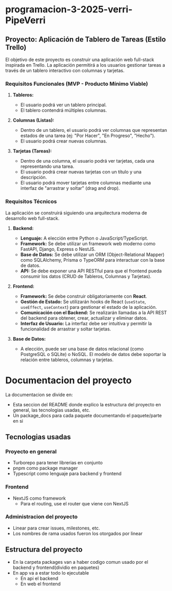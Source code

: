 # programacion-3-2025-verri-PipeVerri
## Proyecto: Aplicación de Tablero de Tareas (Estilo Trello)

El objetivo de este proyecto es construir una aplicación web full-stack inspirada en Trello. La aplicación permitirá a los usuarios gestionar tareas a través de un tablero interactivo con columnas y tarjetas.

### Requisitos Funcionales (MVP - Producto Mínimo Viable)

1.  **Tableros:**
    *   El usuario podrá ver un tablero principal.
    *   El tablero contendrá múltiples columnas.

2.  **Columnas (Listas):**
    *   Dentro de un tablero, el usuario podrá ver columnas que representan estados de una tarea (ej: "Por Hacer", "En Progreso", "Hecho").
    *   El usuario podrá crear nuevas columnas.

3.  **Tarjetas (Tareas):**
    *   Dentro de una columna, el usuario podrá ver tarjetas, cada una representando una tarea.
    *   El usuario podrá crear nuevas tarjetas con un título y una descripción.
    *   El usuario podrá mover tarjetas entre columnas mediante una interfaz de "arrastrar y soltar" (drag and drop).

### Requisitos Técnicos

La aplicación se construirá siguiendo una arquitectura moderna de desarrollo web full-stack.

1.  **Backend:**
    *   **Lenguaje:** A elección entre Python o JavaScript/TypeScript.
    *   **Framework:** Se debe utilizar un framework web moderno como FastAPI, Django, Express o NestJS.
    *   **Base de Datos:** Se debe utilizar un ORM (Object-Relational Mapper) como SQLAlchemy, Prisma o TypeORM para interactuar con la base de datos.
    *   **API:** Se debe exponer una API RESTful para que el frontend pueda consumir los datos (CRUD de Tableros, Columnas y Tarjetas).

2.  **Frontend:**
    *   **Framework:** Se debe construir obligatoriamente con **React**.
    *   **Gestión de Estado:** Se utilizarán hooks de React (`useState`, `useEffect`, `useContext`) para gestionar el estado de la aplicación.
    *   **Comunicación con el Backend:** Se realizarán llamadas a la API REST del backend para obtener, crear, actualizar y eliminar datos.
    *   **Interfaz de Usuario:** La interfaz debe ser intuitiva y permitir la funcionalidad de arrastrar y soltar tarjetas.

3.  **Base de Datos:**
    *   A elección, puede ser una base de datos relacional (como PostgreSQL o SQLite) o NoSQL. El modelo de datos debe soportar la relación entre tableros, columnas y tarjetas.

# Documentacion del proyecto
La documentacion se divide en:
- Esta seccion del README donde explico la estructura del proyecto en general, las tecnologias usadas, etc.
- Un package_docs para cada paquete documentando el paquete/parte en si

## Tecnologias usadas
### Proyecto en general
- Turborepo para tener librerias en conjunto
- pnpm como package manager
- Typescript como lenguaje para backend y frontend
### Frontend
- NextJS como framework
  - Para el routing, use el router que viene con NextJS
### Administracion del proyecto
- Linear para crear issues, milestones, etc.
- Los nombres de rama usados fueron los otorgados por linear

## Estructura del proyecto

- En la carpeta packages van a haber codigo comun usado por el backend y frontend(dividio en paquetes)
- En app va a estar todo lo ejecutable
    - En api el backend
    - En web el frontend
